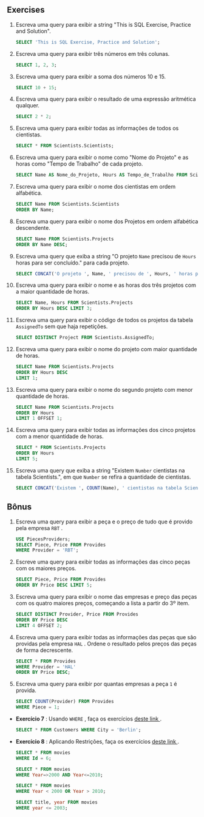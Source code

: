 ## Exercises

1. Escreva uma query para exibir a string "This is SQL Exercise, Practice and Solution".

   ```sql
   SELECT 'This is SQL Exercise, Practice and Solution';
   ```

2. Escreva uma query para exibir três números em três colunas.

   ```sql
   SELECT 1, 2, 3;
   ```

3. Escreva uma query para exibir a soma dos números 10 e 15.

   ```sql
   SELECT 10 + 15;
   ```

4. Escreva uma query para exibir o resultado de uma expressão aritmética qualquer.

   ```sql
   SELECT 2 * 2;
   ```

5. Escreva uma query para exibir todas as informações de todos os cientistas.

   ```sql
   SELECT * FROM Scientists.Scientists;
   ```

6. Escreva uma query para exibir o nome como "Nome do Projeto" e as horas como "Tempo de Trabalho" de cada projeto.

   ```sql
   SELECT Name AS Nome_do_Projeto, Hours AS Tempo_de_Trabalho FROM Scientists.Projects;
   ```

7. Escreva uma query para exibir o nome dos cientistas em ordem alfabética.

   ```sql
   SELECT Name FROM Scientists.Scientists
   ORDER BY Name;
   ```

8. Escreva uma query para exibir o nome dos Projetos em ordem alfabética descendente.

   ```sql
   SELECT Name FROM Scientists.Projects
   ORDER BY Name DESC;
   ```

9. Escreva uma query que exiba a string "O projeto `Name` precisou de `Hours` horas para ser concluído." para cada projeto.

   ```sql
   SELECT CONCAT('O projeto ', Name, ' precisou de ', Hours, ' horas para ser concluído.') FROM Scientists.Projects;
   ```

10. Escreva uma query para exibir o nome e as horas dos três projetos com a maior quantidade de horas.

    ```sql
    SELECT Name, Hours FROM Scientists.Projects
    ORDER BY Hours DESC LIMIT 3;
    ```

11. Escreva uma query para exibir o código de todos os projetos da tabela `AssignedTo` sem que haja repetições.

    ```sql
    SELECT DISTINCT Project FROM Scientists.AssignedTo;
    ```

12. Escreva uma query para exibir o nome do projeto com maior quantidade de horas.

    ```sql
    SELECT Name FROM Scientists.Projects
    ORDER BY Hours DESC
    LIMIT 1;
    ```

13. Escreva uma query para exibir o nome do segundo projeto com menor quantidade de horas.

    ```sql
    SELECT Name FROM Scientists.Projects
    ORDER BY Hours
    LIMIT 1 OFFSET 1;
    ```

14. Escreva uma query para exibir todas as informações dos cinco projetos com a menor quantidade de horas.

    ```sql
    SELECT * FROM Scientists.Projects
    ORDER BY Hours
    LIMIT 5;
    ```

15. Escreva uma query que exiba a string "Existem `Number` cientistas na tabela Scientists.", em que `Number` se refira a quantidade de cientistas.

    ```sql
    SELECT CONCAT('Existem ', COUNT(Name), ' cientistas na tabela Scientists.') FROM Scientists.Scientists;
    ```

## Bônus

1. Escreva uma query para exibir a peça e o preço de tudo que é provido pela empresa `RBT` .

   ```sql
   USE PiecesProviders;
   SELECT Piece, Price FROM Provides
   WHERE Provider = 'RBT';
   ```

2. Escreve uma query para exibir todas as informações das cinco peças com os maiores preços.

   ```sql
   SELECT Piece, Price FROM Provides
   ORDER BY Price DESC LIMIT 5;
   ```

3. Escreva uma query para exibir o nome das empresas e preço das peças com os quatro maiores preços, começando a lista a partir do 3º item.

   ```sql
   SELECT DISTINCT Provider, Price FROM Provides
   ORDER BY Price DESC
   LIMIT 4 OFFSET 2;
   ```

4. Escreva uma query para exibir todas as informações das peças que são providas pela empresa `HAL` . Ordene o resultado pelos preços das peças de forma decrescente.

   ```sql
   SELECT * FROM Provides
   WHERE Provider = 'HAL'
   ORDER BY Price DESC;
   ```

5. Escreva uma query para exibir por quantas empresas a peça `1` é provida.

   ```sql
   SELECT COUNT(Provider) FROM Provides
   WHERE Piece = 1;
   ```

- **Exercício 7** : Usando `WHERE` , faça os exercícios [deste link ](https://www.w3schools.com/sql/exercise.asp?filename=exercise_where1).

  ```sql
  SELECT * FROM Customers WHERE City = 'Berlin';
  ```

- **Exercício 8** : Aplicando Restrições, faça os exercícios [deste link ](https://sqlbolt.com/lesson/select_queries_with_constraints).

  ```sql
  SELECT * FROM movies
  WHERE Id = 6;
  
  SELECT * FROM movies
  WHERE Year=>2000 AND Year<=2010;
  
  SELECT * FROM movies
  WHERE Year < 2000 OR Year > 2010;
  
  SELECT title, year FROM movies
  WHERE year <= 2003;
  ```
